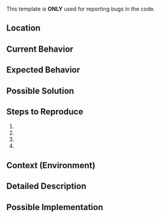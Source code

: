 This template is **ONLY** used for reporting bugs in the code.

<!--- Provide a summary of the issue in the Title-->

## Location
<!-- Please provide the link to the notebook which has the bug. -->

## Current Behavior
<!--- Tell us what happens instead of the expected behavior -->
<!-- Please also paste the entire error here, with the Traceback -->

## Expected Behavior
<!--- Not obligatory, Tell us what should happen instead -->

## Possible Solution
<!--- Not obligatory, but suggest a fix/reason for the bug, -->

## Steps to Reproduce
<!--- Please provide Unambiguous set of steps to -->
<!--- reproduce this bug. Include code to reproduce, if relevant -->
1.
2.
3.
4.

## Context (Environment)
<!--- Please mention if you faced this bug while running the notebook on colab or localhost-->
<!-- Please mention the python version you are using. -->
<!-- Please mention environment details such as operating system, conda or pip venv . -->
<!-- Please provide any more details you feel necessary -->

## Detailed Description
<!--- Provide a detailed description of the change or addition you are proposing -->

## Possible Implementation
<!--- Not obligatory, but suggest an idea for implementing addition or change -->
